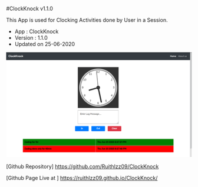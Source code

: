 #ClockKnock v1.1.0

This App is used for Clocking Activities done by User in a Session.

* App : ClockKnock
* Version : 1.1.0
* Updated on 25-06-2020


![GitHub image](./screenshot.png)

[Github Repository]
https://github.com/Ruithlzz09/ClockKnock

[Github Page Live at ]
https://ruithlzz09.github.io/ClockKnock/
